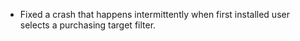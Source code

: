 - Fixed a crash that happens intermittently when first installed user selects a purchasing target filter.